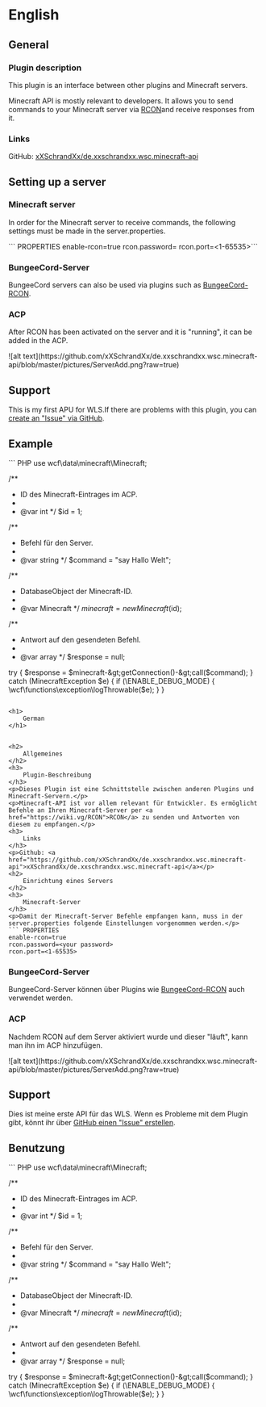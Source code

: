 <h1>
    English
</h1>

<h2>
	General
</h2>
<h3>
	Plugin description
</h3>
<p>This plugin is an interface between other plugins and Minecraft servers.</p>
<p>Minecraft API is mostly relevant to developers. It allows you to send commands to your Minecraft server via <a href="https://wiki.vg/RCON">RCON</a>and receive responses from it.</p>
<h3>
	Links
</h3>
<p>GitHub: <a href="https://github.com/xXSchrandXx/de.xxschrandxx.wsc.minecraft-api">xXSchrandXx/de.xxschrandxx.wsc.minecraft-api</a></p>
<h2>
	Setting up a server
</h2>
<h3>
	Minecraft server
</h3>
<p>In order for the Minecraft server to receive commands, the following settings must be made in the server.properties.</p>
``` PROPERTIES
enable-rcon=true
rcon.password=<your password>
rcon.port=<1-65535>
​```
<h3>
	BungeeCord-Server
</h3>
<p>BungeeCord servers can also be used via plugins such as <a href="https://www.spigotmc.org/resources/bungeecord-rcon.5817/">BungeeCord-RCON</a>.</p>
<h3>
	ACP
</h3>
<p>After RCON has been activated on the server and it is "running", it can be added in the ACP.</p>
![alt text](https://github.com/xXSchrandXx/de.xxschrandxx.wsc.minecraft-api/blob/master/pictures/ServerAdd.png?raw=true)
<h2>
	Support
</h2>
<p>This is my first APU for WLS.If there are problems with this plugin, you can <a href="https://github.com/xXSchrandXx/de.xxschrandxx.wsc.minecraft-api/issues">create an "Issue" via GitHub</a>.</p>
<h2>
	Example
</h2>
``` PHP
use wcf\data\minecraft\​Minecraft;

/**
 * ID des Minecraft-Eintrages im ACP.
 * 
 * @var int
 */
$id = 1;

/**
 * Befehl für den Server.
 *
 * @var string
 */
$command = "say Hallo Welt";

/**
 * DatabaseObject der Minecraft-ID.
 * 
 * @var Minecraft
 */
$minecraft = new Minecraft($id);

/**
 * Antwort auf den gesendeten Befehl.
 * 
 * @var array
 */
$response = null;

try {
    ​​$response = $minecraft-&gt;getConnection()-&gt;call($command);
} catch (MinecraftException $e) {
    if (\ENABLE_DEBUG_MODE) {
        \wcf\functions\exception\logThrowable($e);
    }
}
```

<h1>
    German
</h1>


<h2>
	Allgemeines
</h2>
<h3>
	Plugin-Beschreibung
</h3>
<p>Dieses Plugin ist eine Schnittstelle zwischen anderen Plugins und Minecraft-Servern.</p>
<p>Minecraft-API ist vor allem relevant für Entwickler. Es ermöglicht Befehle an Ihren Minecraft-Server per <a href="https://wiki.vg/RCON">RCON</a> zu senden und Antworten von diesem zu empfangen.</p>
<h3>
	Links
</h3>
<p>Github: <a href="https://github.com/xXSchrandXx/de.xxschrandxx.wsc.minecraft-api">xXSchrandXx/de.xxschrandxx.wsc.minecraft-api</a></p>
<h2>
	Einrichtung eines Servers
</h2>
<h3>
	Minecraft-Server
</h3>
<p>Damit der Minecraft-Server Befehle empfangen kann, muss in der server.properties folgende Einstellungen vorgenommen werden.</p>
``` PROPERTIES
enable-rcon=true
rcon.password=<your password>
rcon.port=<1-65535>
```
<h3>
	BungeeCord-Server
</h3>
<p>BungeeCord-Server können über Plugins wie <a href="https://www.spigotmc.org/resources/bungeecord-rcon.5817/">BungeeCord-RCON</a> auch verwendet werden.</p>
<h3>
	ACP
</h3>
<p>Nachdem RCON auf dem Server aktiviert wurde und dieser "läuft", kann man ihn im ACP hinzufügen.</p>
![alt text](https://github.com/xXSchrandXx/de.xxschrandxx.wsc.minecraft-api/blob/master/pictures/ServerAdd.png?raw=true)
<h2>
	Support
</h2>
<p>Dies ist meine erste API für das WLS. Wenn es Probleme mit dem Plugin gibt, könnt ihr über <a href="https://github.com/xXSchrandXx/de.xxschrandxx.wsc.minecraft-api/issues">GitHub einen "Issue" erstellen</a>.</p>
<h2>
	Benutzung
</h2>
``` PHP
use wcf\data\minecraft\​Minecraft;

/**
 * ID des Minecraft-Eintrages im ACP.
 * 
 * @var int
 */
$id = 1;

/**
 * Befehl für den Server.
 *
 * @var string
 */
$command = "say Hallo Welt";

/**
 * DatabaseObject der Minecraft-ID.
 * 
 * @var Minecraft
 */
$minecraft = new Minecraft($id);

/**
 * Antwort auf den gesendeten Befehl.
 * 
 * @var array
 */
$response = null;

try {
    ​​$response = $minecraft-&gt;getConnection()-&gt;call($command);
} catch (MinecraftException $e) {
    if (\ENABLE_DEBUG_MODE) {
        \wcf\functions\exception\logThrowable($e);
    }
}
```